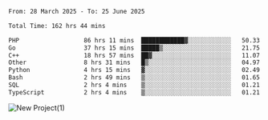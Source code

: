 
<!--START_SECTION:waka-->

```txt
From: 28 March 2025 - To: 25 June 2025

Total Time: 162 hrs 44 mins

PHP                  86 hrs 11 mins  ████████████▓░░░░░░░░░░░░   50.33 %
Go                   37 hrs 15 mins  █████▒░░░░░░░░░░░░░░░░░░░   21.75 %
C++                  18 hrs 57 mins  ██▓░░░░░░░░░░░░░░░░░░░░░░   11.07 %
Other                8 hrs 31 mins   █▒░░░░░░░░░░░░░░░░░░░░░░░   04.97 %
Python               4 hrs 15 mins   ▓░░░░░░░░░░░░░░░░░░░░░░░░   02.49 %
Bash                 2 hrs 49 mins   ▒░░░░░░░░░░░░░░░░░░░░░░░░   01.65 %
SQL                  2 hrs 4 mins    ▒░░░░░░░░░░░░░░░░░░░░░░░░   01.21 %
TypeScript           2 hrs 4 mins    ▒░░░░░░░░░░░░░░░░░░░░░░░░   01.21 %
```

<!--END_SECTION:waka-->

![New Project(1)](https://github.com/user-attachments/assets/ca397c4b-527a-4830-9802-b71a2622b058)

<!--
![91IYheGYbCL](https://github.com/user-attachments/assets/81d7ee5b-489d-41a0-a545-5872971bd286)
-->

